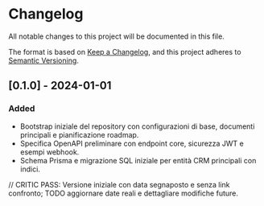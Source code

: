 # Changelog

All notable changes to this project will be documented in this file.

The format is based on [Keep a Changelog](https://keepachangelog.com/en/1.0.0/), and this project adheres to [Semantic Versioning](https://semver.org/spec/v2.0.0.html).

## [0.1.0] - 2024-01-01
### Added
- Bootstrap iniziale del repository con configurazioni di base, documenti principali e pianificazione roadmap.
- Specifica OpenAPI preliminare con endpoint core, sicurezza JWT e esempi webhook.
- Schema Prisma e migrazione SQL iniziale per entità CRM principali con indici.

// CRITIC PASS: Versione iniziale con data segnaposto e senza link confronto; TODO aggiornare date reali e dettagliare modifiche future.
